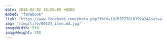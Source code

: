 ```yaml
---
date: 2016-05-02 15:20:09 +0200
embed: "facebook"
link: "https://www.facebook.com/photo.php?fbid=10153727010392424&set=a.10150159259922424.287399.502032423&type=3"
img: "/img/life/00134_item.md.jpg"
imageWidth: 530
imageHeight: 398
---
```

